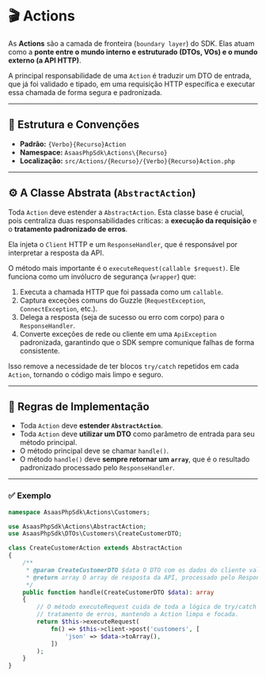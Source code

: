 # 🎬 Actions

As **Actions** são a camada de fronteira (`boundary layer`) do SDK. Elas atuam como a **ponte entre o mundo interno e estruturado (DTOs, VOs) e o mundo externo (a API HTTP)**.

A principal responsabilidade de uma `Action` é traduzir um DTO de entrada, que já foi validado e tipado, em uma requisição HTTP específica e executar essa chamada de forma segura e padronizada.

---

## 📌 Estrutura e Convenções

- **Padrão:** `{Verbo}{Recurso}Action`
- **Namespace:** `AsaasPhpSdk\Actions\{Recurso}`
- **Localização:** `src/Actions/{Recurso}/{Verbo}{Recurso}Action.php`

---

## ⚙️ A Classe Abstrata (`AbstractAction`)

Toda `Action` deve estender a `AbstractAction`. Esta classe base é crucial, pois centraliza duas responsabilidades críticas: a **execução da requisição** e o **tratamento padronizado de erros**.

Ela injeta o `Client` HTTP e um `ResponseHandler`, que é responsável por interpretar a resposta da API.

O método mais importante é o `executeRequest(callable $request)`. Ele funciona como um invólucro de segurança (`wrapper`) que:

1.  Executa a chamada HTTP que foi passada como um `callable`.
2.  Captura exceções comuns do Guzzle (`RequestException`, `ConnectException`, etc.).
3.  Delega a resposta (seja de sucesso ou erro com corpo) para o `ResponseHandler`.
4.  Converte exceções de rede ou cliente em uma `ApiException` padronizada, garantindo que o SDK sempre comunique falhas de forma consistente.

Isso remove a necessidade de ter blocos `try/catch` repetidos em cada `Action`, tornando o código mais limpo e seguro.

---

## 🧭 Regras de Implementação

- Toda `Action` deve **estender `AbstractAction`**.
- Toda `Action` deve **utilizar um DTO** como parâmetro de entrada para seu método principal.
- O método principal deve se chamar `handle()`.
- O método `handle()` deve **sempre retornar um `array`**, que é o resultado padronizado processado pelo `ResponseHandler`.

---

### ✅ Exemplo

```php
namespace AsaasPhpSdk\Actions\Customers;

use AsaasPhpSdk\Actions\AbstractAction;
use AsaasPhpSdk\DTOs\Customers\CreateCustomerDTO;

class CreateCustomerAction extends AbstractAction
{
    /**
     * @param CreateCustomerDTO $data O DTO com os dados do cliente validados.
     * @return array O array de resposta da API, processado pelo ResponseHandler.
     */
    public function handle(CreateCustomerDTO $data): array
    {
        // O método executeRequest cuida de toda a lógica de try/catch e
        // tratamento de erros, mantendo a Action limpa e focada.
        return $this->executeRequest(
            fn() => $this->client->post('customers', [
                'json' => $data->toArray(),
            ])
        );
    }
}
```
